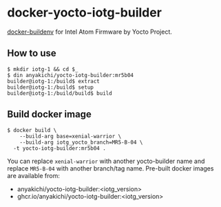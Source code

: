 # docker-yocto-iotg-builder

[docker-buildenv](https://github.com/anyakichi/docker-buildenv) for
Intel Atom Firmware by Yocto Project.

## How to use

```
$ mkdir iotg-1 && cd $_
$ din anyakichi/yocto-iotg-builder:mr5b04
builder@iotg-1:/build$ extract
builder@iotg-1:/build$ setup
builder@iotg-1:/build/build$ build
```

## Build docker image

```
$ docker build \
    --build-arg base=xenial-warrior \
    --build-arg iotg_yocto_branch=MR5-B-04 \
  -t yocto-iotg-builder:mr5b04 .
```

You can replace `xenial-warrior` with another yocto-builder name and
replace `MR5-B-04` with another branch/tag name. Pre-built docker images
are available from:

- anyakichi/yocto-iotg-builder:<iotg_version>
- ghcr.io/anyakichi/yocto-iotg-builder:<iotg_version>
